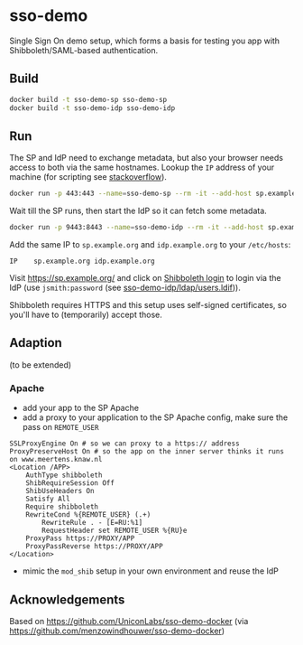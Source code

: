# sso-demo
Single Sign On demo setup, which forms a basis for testing you app with Shibboleth/SAML-based authentication.

## Build

```sh
docker build -t sso-demo-sp sso-demo-sp
docker build -t sso-demo-idp sso-demo-idp
```

## Run
The SP and IdP need to exchange metadata, but also your browser needs access to both via the same hostnames. Lookup the `IP` address of your machine (for scripting see [stackoverflow](https://stackoverflow.com/questions/13322485/how-to-get-the-primary-ip-address-of-the-local-machine-on-linux-and-os-x)).

```sh
docker run -p 443:443 --name=sso-demo-sp --rm -it --add-host sp.example.org:IP --add-host idp.example.org:IP sso-demo-sp
```

Wait till the SP runs, then start the IdP so it can fetch some metadata.

```sh
docker run -p 9443:8443 --name=sso-demo-idp --rm -it --add-host sp.example.org:IP --add-host idp.example.org:IP sso-demo-idp
```

Add the same IP to `sp.example.org` and `idp.example.org` to your `/etc/hosts`:

```
IP    sp.example.org idp.example.org
```

Visit https://sp.example.org/ and click on [Shibboleth login](https://sp.example.org/Shibboleth.sso/Login?target=https://sp.example.org/index.php) to login via the IdP (use `jsmith:password` (see [sso-demo-idp/ldap/users.ldif](sso-demo-idp/ldap/users.ldif))).

Shibboleth requires HTTPS and this setup uses self-signed certificates, so you'll have to (temporarily) accept those.

## Adaption

(to be extended)

### Apache

- add your app to the SP Apache
- add a proxy to your application to the SP Apache config, make sure the pass on `REMOTE_USER`
```
SSLProxyEngine On # so we can proxy to a https:// address
ProxyPreserveHost On # so the app on the inner server thinks it runs on www.meertens.knaw.nl
<Location /APP>
    AuthType shibboleth
    ShibRequireSession Off
    ShibUseHeaders On
    Satisfy All
    Require shibboleth
    RewriteCond %{REMOTE_USER} (.+)
        RewriteRule . - [E=RU:%1]
        RequestHeader set REMOTE_USER %{RU}e
    ProxyPass https://PROXY/APP
    ProxyPassReverse https://PROXY/APP
</Location>

```
- mimic the `mod_shib` setup in your own environment and reuse the IdP

## Acknowledgements

Based on https://github.com/UniconLabs/sso-demo-docker (via https://github.com/menzowindhouwer/sso-demo-docker)
